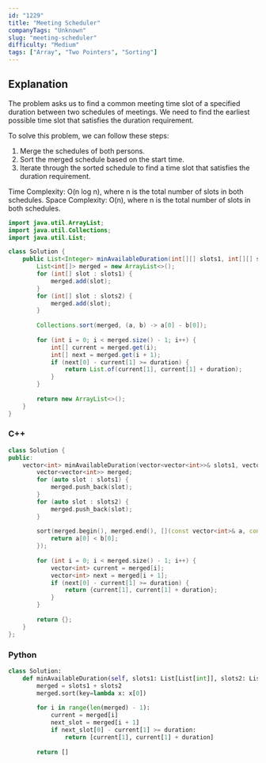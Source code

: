 ```yaml
---
id: "1229"
title: "Meeting Scheduler"
companyTags: "Unknown"
slug: "meeting-scheduler"
difficulty: "Medium"
tags: ["Array", "Two Pointers", "Sorting"]
---
```


## Explanation

The problem asks us to find a common meeting time slot of a specified duration between two schedules of meetings. We need to find the earliest possible time slot that satisfies the duration requirement.

To solve this problem, we can follow these steps:
1. Merge the schedules of both persons.
2. Sort the merged schedule based on the start time.
3. Iterate through the sorted schedule to find a time slot that satisfies the duration requirement.

Time Complexity: O(n log n), where n is the total number of slots in both schedules.
Space Complexity: O(n), where n is the total number of slots in both schedules.
```java
import java.util.ArrayList;
import java.util.Collections;
import java.util.List;

class Solution {
    public List<Integer> minAvailableDuration(int[][] slots1, int[][] slots2, int duration) {
        List<int[]> merged = new ArrayList<>();
        for (int[] slot : slots1) {
            merged.add(slot);
        }
        for (int[] slot : slots2) {
            merged.add(slot);
        }
        
        Collections.sort(merged, (a, b) -> a[0] - b[0]);
        
        for (int i = 0; i < merged.size() - 1; i++) {
            int[] current = merged.get(i);
            int[] next = merged.get(i + 1);
            if (next[0] - current[1] >= duration) {
                return List.of(current[1], current[1] + duration);
            }
        }
        
        return new ArrayList<>();
    }
}
```

### C++
```cpp
class Solution {
public:
    vector<int> minAvailableDuration(vector<vector<int>>& slots1, vector<vector<int>>& slots2, int duration) {
        vector<vector<int>> merged;
        for (auto slot : slots1) {
            merged.push_back(slot);
        }
        for (auto slot : slots2) {
            merged.push_back(slot);
        }
        
        sort(merged.begin(), merged.end(), [](const vector<int>& a, const vector<int>& b) {
            return a[0] < b[0];
        });
        
        for (int i = 0; i < merged.size() - 1; i++) {
            vector<int> current = merged[i];
            vector<int> next = merged[i + 1];
            if (next[0] - current[1] >= duration) {
                return {current[1], current[1] + duration};
            }
        }
        
        return {};
    }
};
```

### Python
```python
class Solution:
    def minAvailableDuration(self, slots1: List[List[int]], slots2: List[List[int]], duration: int) -> List[int]:
        merged = slots1 + slots2
        merged.sort(key=lambda x: x[0])
        
        for i in range(len(merged) - 1):
            current = merged[i]
            next_slot = merged[i + 1]
            if next_slot[0] - current[1] >= duration:
                return [current[1], current[1] + duration]
        
        return []
```